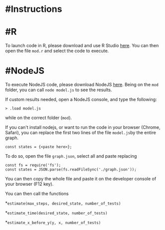 #Instructions
=====
#R
==
To launch code in R, please download and use R Studio [here](https://www.rstudio.com/).
You can then open the file `mod.r` and select the code to execute.

#NodeJS
==
To execute NodeJS code, please download NodeJS [here](http://nodejs.org).
Being on the `mod` folder, you can call `node model.js` to see the results.

If custom results needed, open a NodeJS console, and type the following:
```
> .load model.js
```
while on the correct folder (`mod`).

If you can't install nodejs, or want to run the code in your browser (Chrome, Safari), you can replace the first two lines of the file `model.js`by the entire graph.
```
const states = {<paste here>};
```

To do so, open the file `graph.json`, select all and paste replacing
```
const fs = require('fs');
const states = JSON.parse(fs.readFileSync('./graph.json'));
```

You can then copy the whole file and paste it on the developer console of your browser (F12 key).

You can then call the functions 

*`estimate(max_steps, desired_state, number_of_tests)`

*`estimate_time(desired_state, number_of_tests)`

*`estimate_x_before_y(y, x, number_of_tests)`
